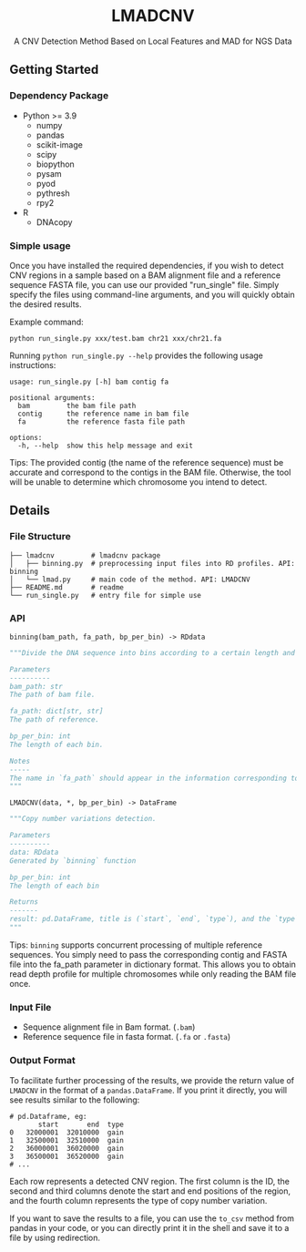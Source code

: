 <h1 align="center">
LMADCNV
</h1>
<p align="center">
 A CNV Detection Method Based on Local Features and MAD for NGS Data
</p>

## Getting Started

### Dependency Package

- Python >= 3.9
  - numpy
  - pandas
  - scikit-image
  - scipy
  - biopython
  - pysam
  - pyod
  - pythresh
  - rpy2
- R
  - DNAcopy

### Simple usage

Once you have installed the required dependencies, if you wish to detect CNV regions in a sample based on a BAM alignment file and a reference sequence FASTA file, you can use our provided "run_single" file. Simply specify the files using command-line arguments, and you will quickly obtain the desired results.

Example command:

```shell
python run_single.py xxx/test.bam chr21 xxx/chr21.fa
```

Running `python run_single.py --help` provides the following usage instructions:
```shell
usage: run_single.py [-h] bam contig fa

positional arguments:
  bam         the bam file path
  contig      the reference name in bam file
  fa          the reference fasta file path

options:
  -h, --help  show this help message and exit
```

Tips: The provided contig (the name of the reference sequence) must be accurate and correspond to the contigs in the BAM file. Otherwise, the tool will be unable to determine which chromosome you intend to detect.

## Details

### File Structure

```shell
├── lmadcnv         # lmadcnv package
│   ├── binning.py  # preprocessing input files into RD profiles. API: binning
│   └── lmad.py     # main code of the method. API: LMADCNV
├── README.md       # readme
└── run_single.py   # entry file for simple use
```

### API

`binning(bam_path, fa_path, bp_per_bin) -> RDdata`
```python
"""Divide the DNA sequence into bins according to a certain length and calculate the RD value of each bin.

Parameters
----------
bam_path: str
The path of bam file.

fa_path: dict[str, str]
The path of reference.

bp_per_bin: int
The length of each bin.

Notes
-----
The name in `fa_path` should appear in the information corresponding to the bam file, otherwise an exception will be thrown.
"""
```

`LMADCNV(data, *, bp_per_bin) -> DataFrame`
```python
"""Copy number variations detection.

Parameters
----------
data: RDdata
Generated by `binning` function

bp_per_bin: int
The length of each bin

Returns
-------
result: pd.DataFrame, title is (`start`, `end`, `type`), and the `type` contains (gain|loss)
"""
```

Tips: `binning` supports concurrent processing of multiple reference sequences. You simply need to pass the corresponding contig and FASTA file into the fa_path parameter in dictionary format. This allows you to obtain read depth profile for multiple chromosomes while only reading the BAM file once.

### Input File

- Sequence alignment file in Bam format. (`.bam`)
- Reference sequence file in fasta format. (`.fa` or `.fasta`)

### Output Format

To facilitate further processing of the results, we provide the return value of `LMADCNV` in the format of a `pandas.DataFrame`. If you print it directly, you will see results similar to the following:

```shell
# pd.Dataframe, eg:
       start       end  type
0   32000001  32010000  gain
1   32500001  32510000  gain
2   36000001  36020000  gain
3   36500001  36520000  gain
# ...
```

Each row represents a detected CNV region. The first column is the ID, the second and third columns denote the start and end positions of the region, and the fourth column represents the type of copy number variation.

If you want to save the results to a file, you can use the `to_csv` method from pandas in your code, or you can directly print it in the shell and save it to a file by using redirection.